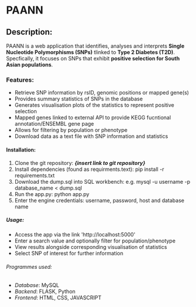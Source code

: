 # PAANN

## Description: 
PAANN is a web application that identifies, analyses and interprets **Single Nucleotide Polymorphisms (SNPs)** tlinked to **Type 2 Diabetes (T2D)**. Specfically, it focuses on SNPs that exhibit **positive selection for South Asian populations**.

### Features:
- Retrieve SNP information by rsID, genomic positions or mapped gene(s)
- Provides summary statistics of SNPs in the database
- Generates visualisation plots of the statistics to represent positive selection
- Mapped genes linked to external API to provide KEGG fucntional annotation/ENSEMBL gene page
- Allows for filtering by population or phenotype
- Download data as a text file with SNP information and statistics
  
#### Installation:
1. Clone the git repository: ***{insert link to git repository}***
2. Install dependencies (found as requirments.text): pip install -r requirements.txt
3. Download the dump.sql into SQL workbench: e.g. mysql -u username -p database_name < dump.sql
4. Run the app.py: python app.py
5. Enter the engine credentials: username, password, host and database name

##### Usage:
- Access the app via the link 'http://localhost:5000'
- Enter a search value and optionally filter for population/phenotype
- View results alongside corresponding visualisation of statistics
- Select SNP of interest for further information

###### Programmes used:
- *Database*: MySQL
- *Backend*: FLASK, Python
- *Frontend*: HTML, CSS, JAVASCRIPT
